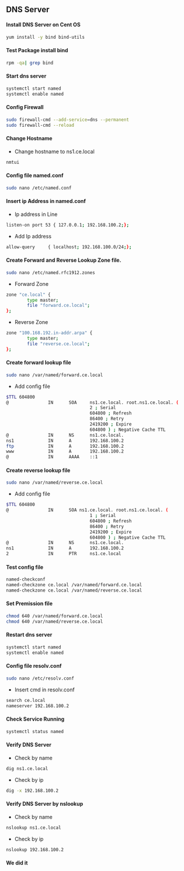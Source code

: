 
## DNS Server
#### Install DNS Server on Cent OS
```bash
yum install -y bind bind-utils
```
#### Test Package install bind
```bash
rpm -qa| grep bind
```
#### Start dns server 
```bash
systemctl start named
systemctl enable named
```
#### Config Firewall
```bash
sudo firewall-cmd --add-service=dns --permanent
sudo firewall-cmd --reload
```
#### Change Hostname 
+ Change hostname to ns1.ce.local
```bash
nmtui
```

#### Config file named.conf
```bash
sudo nano /etc/named.conf
```
#### Insert ip Address in named.conf
+ Ip address in Line 
```bash
listen-on port 53 { 127.0.0.1; 192.168.100.2;};
```
+ Add Ip address
```bash
allow-query     { localhost; 192.168.100.0/24;};
```
#### Create Forward and Reverse Lookup Zone file.
```bash
sudo nano /etc/named.rfc1912.zones
```
+ Forward Zone
```bash
zone "ce.local" {
        type master;
        file "forward.ce.local";
};
```
+ Reverse Zone
```bash
zone "100.168.192.in-addr.arpa" {
        type master;
        file "reverse.ce.local";
};
```

#### Create forward lookup file
```bash
sudo nano /var/named/forward.ce.local
```
+ Add config file
```bash
$TTL 604800
@               IN      SOA     ns1.ce.local. root.ns1.ce.local. (
                                2 ; Serial
                                604800 ; Refresh
                                86400 ; Retry
                                2419200 ; Expire
                                604800 ) ; Negative Cache TTL
@               IN      NS      ns1.ce.local.
ns1             IN      A       192.168.100.2
ftp             IN      A       192.168.100.2
www             IN      A       192.168.100.2
@               IN      AAAA    ::1
```
#### Create reverse lookup file
```bash
sudo nano /var/named/reverse.ce.local
```
+ Add config file
```bash
$TTL 604800
@               IN      SOA ns1.ce.local. root.ns1.ce.local. (
                                1 ; Serial
                                604800 ; Refresh
                                86400 ; Retry
                                2419200 ; Expire
                                604800 ) ; Negative Cache TTL
@               IN      NS      ns1.ce.local.
ns1             IN      A       192.168.100.2
2               IN      PTR     ns1.ce.local
```

#### Test config file
```bash
named-checkconf
named-checkzone ce.local /var/named/forward.ce.local
named-checkzone ce.local /var/named/reverse.ce.local
```

#### Set Premission file
```bash
chmod 640 /var/named/forward.ce.local
chmod 640 /var/named/reverse.ce.local
```

#### Restart dns server 
```bash
systemctl start named
systemctl enable named
```

#### Config file resolv.conf
```bash
sudo nano /etc/resolv.conf
```
+ Insert cmd in resolv.conf
```bash
search ce.local
nameserver 192.168.100.2
```

#### Check Service Running
```bash
systemctl status named
```

#### Verify DNS Server
+ Check by name
```bash
dig ns1.ce.local
```
+ Check by ip
```bash
dig -x 192.168.100.2
```

#### Verify DNS Server by nslookup
+ Check by name
```bash
nslookup ns1.ce.local
```
+ Check by ip
```bash
nslookup 192.168.100.2
```

#### We did it
